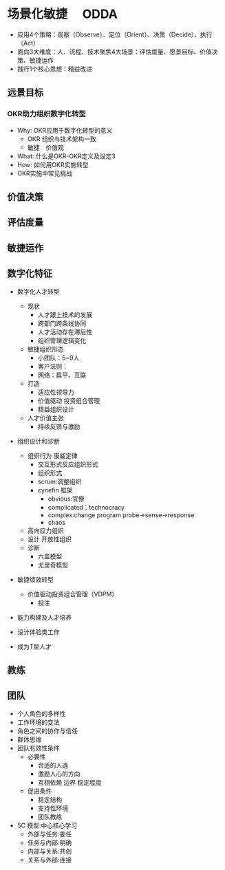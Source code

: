 #  场景化敏捷　 ODDA

* 应用4个策略：观察（Observe）、定位（Orient）、决策（Decide）、执行（Act）
* 面向3大维度：人、流程、技术聚焦4大场景：评估度量、愿景目标、价值决策、敏捷运作
* 践行1个核心思想：精益改进

## 远景目标

### OKR助力组织数字化转型

* Why: OKR应用于数字化转型的意义
	- OKR 组织与技术架构一致
	- 敏捷　价值观
* What: 什么是OKR-OKR定义及设定3
* How: 如何用OKR实施转型
* OKR实施中常⻅挑战

## 价值决策
## 评估度量
## 敏捷运作

## 数字化特征

* 数字化人才转型
	- 现状
		+ 人才跟上技术的发展
		+ 跨部门跨条线协同
		+ 人才活动存在滞后性
		+ 组织管理逻辑变化
	- 敏捷组织形态
		+ 小团队：5~9人
		+ 客户法则：
		+ 网络：扁平、互联
	- 打造
		+ 适应性领导力
		+ 价值驱动 投资组合管理
		+ 精益组织设计
	- 人才价值主张
		+ 持续反馈与激励
* 组织设计和诊断
	- 组织行为 康威定律
		+ 交互形式反应组织形式
		+ 组织形式
		+ scrum:调整组织
		+ cynefin 框架
			* obvious:官僚
			* complicated：technocracy
			* complex:change program probe->sense->response
			* chaos
	- 高向应力组织
	- 设计 开放性组织
	- 诊断
		+ 六盒模型
		- 尤里奇模型
* 敏捷绩效转型
	- 价值驱动投资组合管理（VDPM）
		+ 投注
* 能力构建及人才培养


* 设计体验类工作
* 成为T型人才

## 教练


## 团队

* 个人角色的多样性
* 工作环境的变法
* 角色之间的协作与信任
* 群体思维
* 团队有效性条件
	- 必要性
		+ 合适的人选
		+ 激励人心的方向
		+ 互相依赖 边界 稳定程度
	- 促进条件
		+ 稳定结构
		+ 支持性环境
		+ 团队教练
* 5C 模型:中心核心学习
	- 外部与任务:委任
	- 任务与内部:明确
	- 内部与关系:共创
	- 关系与外部:连接
